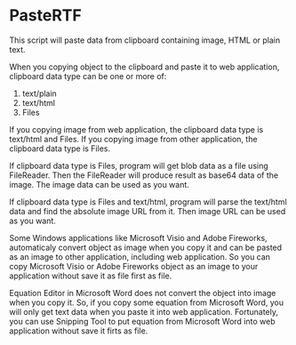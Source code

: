 # PasteRTF
This script will paste data from clipboard containing image, HTML or plain text.

When you copying object to the clipboard and paste it to web application, clipboard data type can be one or more of:

1. text/plain
2. text/html
3. Files

If you copying image from web application, the clipboard data type is text/html and Files. If you copying image from other application, the clipboard data type is Files.

If clipboard data type is Files, program will get blob data as a file using FileReader. Then the FileReader will produce result as base64 data of the image. The image data can be used as you want.

If clipboard data type is Files and text/html, program will parse the text/html data and find the absolute image URL from it. Then image URL can be used as you want.

Some Windows applications like Microsoft Visio and Adobe Fireworks, automaticaly convert object as image when you copy it and can be pasted as an image to other application, including web application. So you can copy Microsoft Visio or Adobe Fireworks object as an image to your application without save it as file first as file.

Equation Editor in Microsoft Word does not convert the object into image when you copy it. So, if you copy some equation from Microsoft Word, you will only get text data when you paste it into web application. Fortunately, you can use Snipping Tool to put equation from Microsoft Word into web application without save it firts as file.
